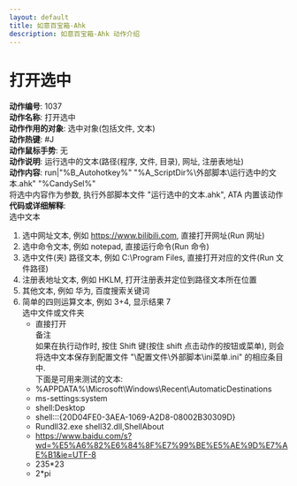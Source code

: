 ```yaml
---
layout: default
title: 如意百宝箱-Ahk
description: 如意百宝箱-Ahk 动作介绍
---
```


# [](#header-2) 打开选中
**动作编号**: 1037  
**动作名称**: 打开选中  
**动作作用的对象**: 选中对象(包括文件, 文本)  
**动作热键**: #J  
**动作鼠标手势**: 无  
**动作说明**: 运行选中的文本(路径(程序, 文件, 目录), 网址, 注册表地址)  
**动作内容**: run|"%B_Autohotkey%" "%A_ScriptDir%\外部脚本\运行选中的文本.ahk" "%CandySel%"  
将选中内容作为参数, 执行外部脚本文件 "运行选中的文本.ahk", ATA 内置该动作  
**代码或详细解释**:  
选中文本  
1. 选中网址文本, 例如 https://www.bilibili.com, 直接打开网址(Run 网址)  
2. 选中命令文本, 例如 notepad, 直接运行命令(Run 命令)  
3. 选中文件(夹) 路径文本, 例如 C:\Program Files\, 直接打开对应的文件(Run 文件路径)  
4. 注册表地址文本, 例如 HKLM, 打开注册表并定位到路径文本所在位置  
5. 其他文本, 例如 华为, 百度搜索关键词  
6. 简单的四则运算文本, 例如 3+4, 显示结果 7  
选中文件或文件夹  
   - 直接打开  
备注  
如果在执行动作时, 按住 Shift 键(按住 shift 点击动作的按钮或菜单), 则会将选中文本保存到配置文件 "\配置文件\外部脚本\ini菜单.ini" 的相应条目中.  
下面是可用来测试的文本:  
   - %APPDATA%\Microsoft\Windows\Recent\AutomaticDestinations  
   - ms-settings:system  
   - shell:Desktop  
   - shell:::{20D04FE0-3AEA-1069-A2D8-08002B30309D}  
   - Rundll32.exe shell32.dll,ShellAbout  
   - https://www.baidu.com/s?wd=%E5%A6%82%E6%84%8F%E7%99%BE%E5%AE%9D%E7%AE%B1&ie=UTF-8  
   - 235\*23  
   - 2\*pi  